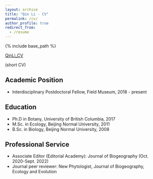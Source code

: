 ```yaml
---
layout: archive
title: "Qin Li - CV"
permalink: /cv/
author_profile: true
redirect_from:
  - /resume
---
```


{% include base_path %}


[QinLi_CV](https://github.com/qli/qli.github.io/tree/main/files/QinLi_CV.pdf)


(short CV)

Academic Position
------
* Interdisciplinary Postdoctoral Fellow, Field Museum, 2018 - present

Education
------
* Ph.D in Botany, University of British Columbia, 2017
* M.Sc. in Ecology, Beijing Normal University, 2011
* B.Sc. in Biology, Beijing Normal University, 2008


Professional Service
------
* Associate Editor (Editorial Academy): Journal of Biogeography (Oct. 2020-Sept. 2022)
* Journal peer reviewer: New Phytologist, Journal of Biogeography, Ecology and Evolution

